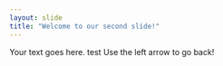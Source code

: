 ```yaml
---
layout: slide
title: "Welcome to our second slide!"
---
```

Your text goes here. test 
Use the left arrow to go back!
